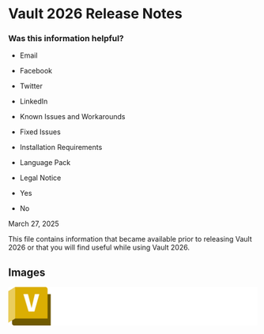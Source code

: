 # Vault 2026 Release Notes

### Was this information helpful?

- Email

- Facebook

- Twitter

- LinkedIn

- Known Issues and Workarounds

- Fixed Issues

- Installation Requirements

- Language Pack

- Legal Notice

- Yes

- No

March 27, 2025

This file contains information that became available prior to releasing Vault 2026 or that you will find useful while using Vault 2026.

## Images
![Vault](images/img_01.png)
